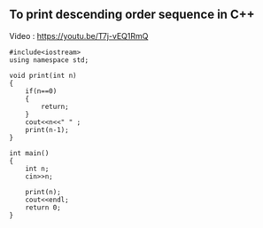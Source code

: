 ## To print descending order sequence in C++ 
Video : https://youtu.be/T7j-vEQ1RmQ

```
#include<iostream>
using namespace std;

void print(int n)
{
    if(n==0)
    {
        return;
    }
    cout<<n<<" " ;
    print(n-1);
}

int main()
{
    int n;
    cin>>n;

    print(n);
    cout<<endl;
    return 0;
}
```